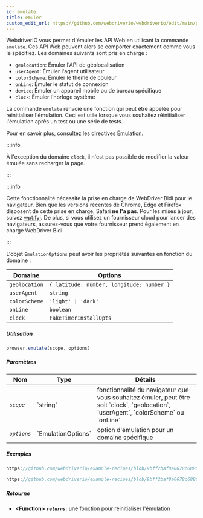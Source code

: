 ```yaml
---
id: emulate
title: emuler
custom_edit_url: https://github.com/webdriverio/webdriverio/edit/main/packages/webdriverio/src/commands/browser/emulate.ts
---
```


WebdriverIO vous permet d'émuler les API Web en utilisant la commande `emulate`. Ces API Web peuvent alors
se comporter exactement comme vous le spécifiez. Les domaines suivants sont pris en charge :

- `geolocation`: Émuler l'API de géolocalisation
- `userAgent`: Émuler l'agent utilisateur
- `colorScheme`: Émuler le thème de couleur
- `onLine`: Émuler le statut de connexion
- `device`: Émuler un appareil mobile ou de bureau spécifique
- `clock`: Émuler l'horloge système

La commande `emulate` renvoie une fonction qui peut être appelée pour réinitialiser l'émulation. Ceci est utile
lorsque vous souhaitez réinitialiser l'émulation après un test ou une série de tests.

Pour en savoir plus, consultez les directives [Émulation](/docs/emulation).

:::info

À l'exception du domaine `clock`, il n'est pas possible de modifier la valeur émulée sans recharger la page.

:::

:::info

Cette fonctionnalité nécessite la prise en charge de WebDriver Bidi pour le navigateur. Bien que les versions récentes de Chrome, Edge
et Firefox disposent de cette prise en charge, Safari __ne l'a pas__. Pour les mises à jour, suivez [wpt.fyi](https://wpt.fyi/results/webdriver/tests/bidi/script/add_preload_script/add_preload_script.py?label=experimental&label=master&aligned).
De plus, si vous utilisez un fournisseur cloud pour lancer des navigateurs, assurez-vous que votre fournisseur prend également en charge WebDriver Bidi.

:::

L'objet `EmulationOptions` peut avoir les propriétés suivantes en fonction du domaine :

| Domaine       | Options                                          |
|---------------|--------------------------------------------------|
| `geolocation` | `{ latitude: number, longitude: number }`        |
| `userAgent`   | `string`                                         |
| `colorScheme` | `'light' \| 'dark'`                              |
| `onLine`      | `boolean`                                        |
| `clock`       | `FakeTimerInstallOpts`                           |

##### Utilisation

```js
browser.emulate(scope, options)
```

##### Paramètres

<table>
  <thead>
    <tr>
      <th>Nom</th><th>Type</th><th>Détails</th>
    </tr>
  </thead>
  <tbody>
    <tr>
      <td><code><var>scope</var></code></td>
      <td>`string`</td>
      <td>fonctionnalité du navigateur que vous souhaitez émuler, peut être soit `clock`, `geolocation`, `userAgent`, `colorScheme` ou `onLine`</td>
    </tr>
    <tr>
      <td><code><var>options</var></code></td>
      <td>`EmulationOptions`</td>
      <td>option d'émulation pour un domaine spécifique</td>
    </tr>
  </tbody>
</table>

##### Exemples

```js reference title="example.js" useHTTPS
https://github.com/webdriverio/example-recipes/blob/9bff2baf8a0678c6886f8591d9fc8dea201895d3/emulate/example.js#L4-L18
```

```js reference title="example.js" useHTTPS
https://github.com/webdriverio/example-recipes/blob/9bff2baf8a0678c6886f8591d9fc8dea201895d3/emulate/example.js#L20-L36
```

##### Retourne

- **&lt;Function&gt;**
            **<code><var>returns</var></code>:**   une fonction pour réinitialiser l'émulation